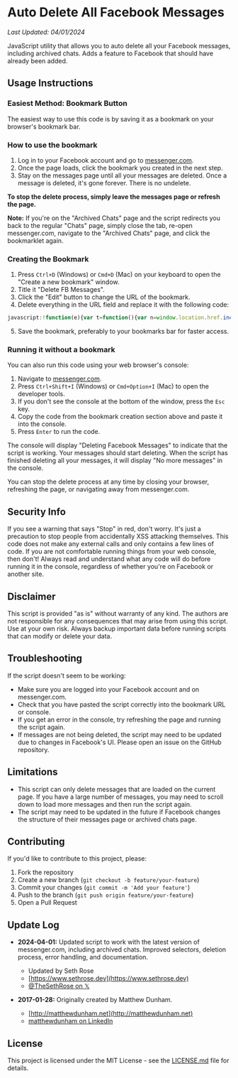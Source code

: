 # Auto Delete All Facebook Messages

*Last Updated: 04/01/2024*

JavaScript utility that allows you to auto delete all your Facebook messages, including archived chats. Adds a feature to Facebook that should have already been added.

## Usage Instructions

### Easiest Method: Bookmark Button

The easiest way to use this code is by saving it as a bookmark on your browser's bookmark bar.

### How to use the bookmark

1. Log in to your Facebook account and go to [messenger.com](https://www.messenger.com/).
2. Once the page loads, click the bookmark you created in the next step.
3. Stay on the messages page until all your messages are deleted. Once a message is deleted, it's gone forever. There is no undelete.

**To stop the delete process, simply leave the messages page or refresh the page.**

**Note:** If you're on the "Archived Chats" page and the script redirects you back to the regular "Chats" page, simply close the tab, re-open messenger.com, navigate to the "Archived Chats" page, and click the bookmarklet again.

### Creating the Bookmark

1. Press `Ctrl+D` (Windows) or `Cmd+D` (Mac) on your keyboard to open the "Create a new bookmark" window.
2. Title it "Delete FB Messages".
3. Click the "Edit" button to change the URL of the bookmark.
4. Delete everything in the URL field and replace it with the following code:

```javascript
javascript:!function(e){var t=function(){var n=window.location.href.includes("archived")?e('div[aria-label="Menu"]'):e('div[aria-label="Menu"]');null!==n?(n.click(),setTimeout(o,200)):console.log("There are no messages to delete")},o=function(){var t=Array.from(document.querySelectorAll('div[role="menuitem"]')).find(e=>e.textContent.includes("Delete chat"));null!==t?(t.click(),setTimeout(n,200)):console.log("Delete chat button not found")},n=function(){var t=e('div[aria-label="Delete chat"][role="button"]');null!==t?(t.click(),setTimeout(i,600)):console.log("Confirmation delete button not found")},i=function(){var o=window.location.href.includes("archived")?e('div[aria-label="Menu"]'):e('div[aria-label="Menu"]');null!==o?setTimeout(t,600):console.log("No more messages")};console.log("Deleting Facebook Messages"),t()}(function(e){return document.querySelector(e)});
```

5. Save the bookmark, preferably to your bookmarks bar for faster access.

### Running it without a bookmark

You can also run this code using your web browser's console:

1. Navigate to [messenger.com](https://www.messenger.com/).
2. Press `Ctrl+Shift+I` (Windows) or `Cmd+Option+I` (Mac) to open the developer tools.
3. If you don't see the console at the bottom of the window, press the `Esc` key.
4. Copy the code from the bookmark creation section above and paste it into the console.
5. Press `Enter` to run the code.

The console will display "Deleting Facebook Messages" to indicate that the script is working. Your messages should start deleting. When the script has finished deleting all your messages, it will display "No more messages" in the console.

You can stop the delete process at any time by closing your browser, refreshing the page, or navigating away from messenger.com.

## Security Info

If you see a warning that says "Stop" in red, don't worry. It's just a precaution to stop people from accidentally XSS attacking themselves. This code does not make any external calls and only contains a few lines of code. If you are not comfortable running things from your web console, then don't! Always read and understand what any code will do before running it in the console, regardless of whether you're on Facebook or another site.

## Disclaimer

This script is provided "as is" without warranty of any kind. The authors are not responsible for any consequences that may arise from using this script. Use at your own risk. Always backup important data before running scripts that can modify or delete your data.

## Troubleshooting

If the script doesn't seem to be working:

- Make sure you are logged into your Facebook account and on messenger.com.
- Check that you have pasted the script correctly into the bookmark URL or console.
- If you get an error in the console, try refreshing the page and running the script again.
- If messages are not being deleted, the script may need to be updated due to changes in Facebook's UI. Please open an issue on the GitHub repository.

## Limitations

- This script can only delete messages that are loaded on the current page. If you have a large number of messages, you may need to scroll down to load more messages and then run the script again.
- The script may need to be updated in the future if Facebook changes the structure of their messages page or archived chats page.

## Contributing

If you'd like to contribute to this project, please:

1. Fork the repository
2. Create a new branch (`git checkout -b feature/your-feature`)
3. Commit your changes (`git commit -m 'Add your feature'`)
4. Push to the branch (`git push origin feature/your-feature`)
5. Open a Pull Request

## Update Log

- **2024-04-01:** Updated script to work with the latest version of messenger.com, including archived chats. Improved selectors, deletion process, error handling, and documentation.
  - Updated by Seth Rose
  - [https://www.sethrose.dev](https://www.sethrose.dev)
  - [@TheSethRose on 𝕏](https://x.com/TheSethRose)

- **2017-01-28:** Originally created by Matthew Dunham.
  - [http://matthewdunham.net](http://matthewdunham.net)
  - [matthewdunham on LinkedIn](http://linkedin.com/in/matthewdunham)

## License

This project is licensed under the MIT License - see the [LICENSE.md](LICENSE.md) file for details.
